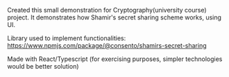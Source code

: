 Created this small demonstration for Cryptography(university course) project. It demonstrates how Shamir's secret sharing scheme works, using UI.

Library used to implement functionalities: https://www.npmjs.com/package/@consento/shamirs-secret-sharing

Made with React/Typescript (for exercising purposes, simpler technologies would be better solution)
